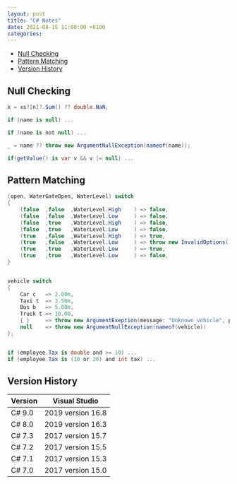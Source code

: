 ```yaml
---
layout: post
title: "C# Notes"
date: 2021-08-15 11:00:00 +0100
categories:
---
```


- [Null Checking](#null-checking)
- [Pattern Matching](#pattern-matching)
- [Version History](#version-history)

## Null Checking

```c#
x = xs?[n]?.Sum() ?? double.NaN;

if (name is null) ...

if (name is not null) ...

_ = name ?? throw new ArgumentNullException(nameof(name));

if(getValue() is var v && v |= null) ...

```

## Pattern Matching

```c#
(open, WaterGateOpen, WaterLevel) switch
{
	(false	,false	,WaterLevel.High	) => false,
	(false	,false	,WaterLevel.Low		) => false,
	(false	,true	,WaterLevel.High	) => false,
	(false	,true	,WaterLevel.Low		) => false,
	(true	,false	,WaterLevel.High	) => true,
	(true	,false	,WaterLevel.Low		) => throw new InvalidOptions(),
	(true	,true	,WaterLevel.Low		) => true,
	(true	,true	,WaterLevel.Low		) => false,
}


vehicle switch
{
	Car c	=> 2.00m,
	Taxi t	=> 3.50m,
	Bus b	=> 5.00m,
	Truck t	=> 10.00,
	{ }		=> throw new ArgumentExeption(message: "Unknown vehicle", paramName: nameof(vehicle)),
	null	=> throw new ArgumentNullException(nameof(vehicle))
};


if (employee.Tax is double and >= 10) ...
if (employee.Tax is (10 or 20) and int tax) ...

```

## Version History

| Version		| Visual Studio					|
|-------------- |------------------------------ |
| C# 9.0		| 2019 version 16.8             |
| C# 8.0        | 2019 version 16.3             |
| C# 7.3        | 2017 version 15.7				|
| C# 7.2		| 2017 version 15.5				|
| C# 7.1		| 2017 version 15.3				|
| C# 7.0        | 2017 version 15.0             |

